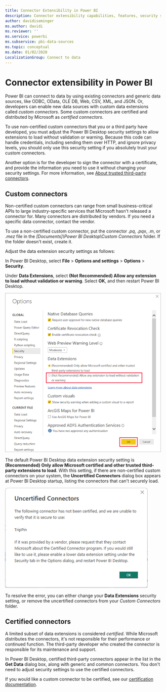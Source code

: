 ```yaml
---
title: Connector Extensibility in Power BI
description: Connector extensibility capabilities, features, security settings, and certified connectors
author: davidiseminger
ms.author: davidi
ms.reviewer: ''
ms.service: powerbi
ms.subservice: pbi-data-sources
ms.topic: conceptual
ms.date: 01/02/2020
LocalizationGroup: Connect to data
---
```


# Connector extensibility in Power BI

Power BI can connect to data by using existing connectors and generic data sources, like ODBC, OData, OLE DB, Web, CSV, XML, and JSON. Or, developers can enable new data sources with custom data extensions called *custom connectors*. Some custom connectors are certified and distributed by Microsoft as *certified connectors*.

To use non-certified custom connectors that you or a third party have developed, you must adjust the Power BI Desktop security settings to allow extensions to load without validation or warning. Because this code can handle credentials, including sending them over HTTP, and ignore privacy levels, you should only use this security setting if you absolutely trust your custom connectors.

Another option is for the developer to sign the connector with a certificate, and provide the information you need to use it without changing your security settings. For more information, see [About trusted third-party connectors](desktop-trusted-third-party-connectors.md).

## Custom connectors

Non-certified custom connectors can range from small business-critical APIs to large industry-specific services that Microsoft hasn't released a connector for. Many connectors are distributed by vendors. If you need a specific data connector, contact the vendor. 

To use a non-certified custom connector, put the connector *.pq*, *.pqx*, *.m*, or *.mez* file in the *\[Documents]\\Power BI Desktop\\Custom Connectors* folder. If the folder doesn't exist, create it.

Adjust the data extension security settings as follows:

In Power BI Desktop, select **File** > **Options and settings** > **Options** > **Security**.

Under **Data Extensions**, select **(Not Recommended) Allow any extension to load without validation or warning**. Select **OK**, and then restart Power BI Desktop. 

![Allow non-certified custom connectors in Data Extension Security options](media/desktop-connector-extensibility/data-extension-security-1.png)

The default Power BI Desktop data extension security setting is **(Recommended) Only allow Microsoft certified and other trusted third-party extensions to load**. With this setting, if there are non-certified custom connectors on your system, the **Uncertified Connectors** dialog box appears at Power BI Desktop startup, listing the connectors that can't securely load.

![Uncertified Connectors dialog box](media/desktop-connector-extensibility/data-extension-security-2.png)

To resolve the error, you can either change your **Data Extensions** security setting, or remove the uncertified connectors from your *Custom Connectors* folder.

## Certified connectors

A limited subset of data extensions is considered *certified*. While Microsoft distributes the connectors, it's not responsible for their performance or continued function. The third-party developer who created the connector is responsible for its maintenance and support. 

In Power BI Desktop, certified third-party connectors appear in the list in the **Get Data** dialog box, along with generic and common connectors. You don't need to adjust security settings to use the certified connectors.

If you would like a custom connector to be certified, see our [certification documentation](/power-query/connectorcertification).